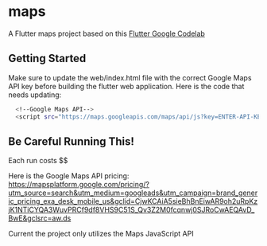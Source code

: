 # maps

A Flutter maps project based on this [Flutter Google Codelab](https://codelabs.developers.google.com/codelabs/google-maps-in-flutter)

## Getting Started

Make sure to update the web/index.html file with the correct Google Maps API key before building the flutter web application. Here is the code that needs updating:
```bash
  <!--Google Maps API-->
  <script src="https://maps.googleapis.com/maps/api/js?key=ENTER-API-KEY-HERE"></script>
```

## Be Careful Running This!

Each run costs $$ 

Here is the Google Maps API pricing: https://mapsplatform.google.com/pricing/?utm_source=search&utm_medium=googleads&utm_campaign=brand_generic_pricing_exa_desk_mobile_us&gclid=CjwKCAiA5sieBhBnEiwAR9oh2uRpKzjK1NTiCYQA3WuvPRCf9df8VHS9C51S_Qv3Z2M0fcqnwj0SJRoCwAEQAvD_BwE&gclsrc=aw.ds

Current the project only utilizes the Maps JavaScript API
